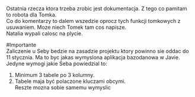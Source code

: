Ostatnia rzecza ktora trzeba zrobic jest dokumentacja. Z tego co pamitam to robota dla Tomka.<br>
Co do komentarzy to dalem wszedzie oprocz tych funkcji tomkowych z usuwaniem. Moze niech Tomek tam cos napisze.<br>
Natalia wypali calosc na plycie.<br>

#Importante<br>
Zaliczenie u Seby bedzie na zasadzie projektu ktory powinno sie oddac do 11 stycznia. Ma to byc jakas wymyslona aplikacja bazodanowa w Javie. Jedyne wymogi jakie Seba powiedzial to:<br>
1. Minimum 3 tabele po 3 kolumny.<br>
2. Tabele maja być polaczone kluczami obcymi.<br>
Reszte mozna sobie samemu wymyslic<br>
